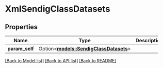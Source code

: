 # XmlSendigClassDatasets

## Properties

Name | Type | Description | Notes
------------ | ------------- | ------------- | -------------
**param_self** | Option<[**models::SendigClassDatasets**](SendigClassDatasets.md)> |  | [optional]

[[Back to Model list]](../README.md#documentation-for-models) [[Back to API list]](../README.md#documentation-for-api-endpoints) [[Back to README]](../README.md)


